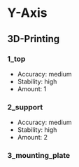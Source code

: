 # Y-Axis

## 3D-Printing

### 1_top

- Accuracy: medium
- Stability: high
- Amount: 1

### 2_support

- Accuracy: medium
- Stability: high
- Amount: 2

### 3_mounting_plate
